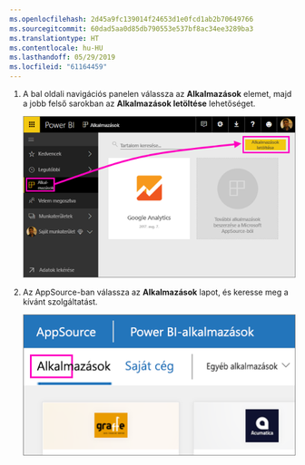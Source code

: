 ```yaml
---
ms.openlocfilehash: 2d45a9fc139014f24653d1e0fcd1ab2b70649766
ms.sourcegitcommit: 60dad5aa0d85db790553e537bf8ac34ee3289ba3
ms.translationtype: HT
ms.contentlocale: hu-HU
ms.lasthandoff: 05/29/2019
ms.locfileid: "61164459"
---
```

1. A bal oldali navigációs panelen válassza az **Alkalmazások** elemet, majd a jobb felső sarokban az **Alkalmazások letöltése** lehetőséget.
   
     ![Az Alkalmazások letöltése ikon](./media/powerbi-service-apps-get-more-apps/power-bi-service-apps-get-apps-1-app-line.png)
2. Az AppSource-ban válassza az **Alkalmazások** lapot, és keresse meg a kívánt szolgáltatást.
   
    ![Az Alkalmazások lap az AppSource-ban](./media/powerbi-service-apps-get-more-apps/power-bi-appsource-apps.png)

